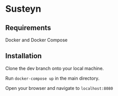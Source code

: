 # Susteyn
## Requirements
Docker and Docker Compose

## Installation 
Clone the dev branch onto your local machine.

Run `docker-compose up` in the main directory.

Open your browser and navigate to `localhost:8080`
